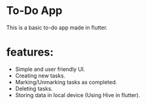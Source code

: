 # To-Do App

This is a basic to-do app made in flutter.

# features:
 - Simple and user friendly UI.
 - Creating new tasks.
 - Marking/Unmarking tasks as completed.
 - Deleting tasks.
 - Storing data in local device (Using Hive in flutter). 
